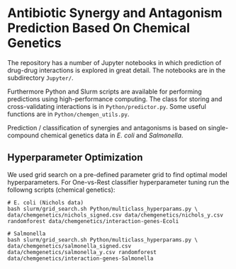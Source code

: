 # Antibiotic Synergy and Antagonism Prediction Based On Chemical Genetics
The repository has a number of Jupyter notebooks in which prediction of drug-drug interactions is explored in great detail. The notebooks are in the subdirectory `Jupyter/`.


Furthermore Python and Slurm scripts are available for performing predictions using high-performance computing. The class for storing and cross-validating interactions is in `Python/predictor.py`. Some useful functions are in `Python/chemgen_utils.py`. 

Prediction / classification of synergies and antagonisms is based on single-compound chemical genetics data in *E. coli* and *Salmonella*.


## Hyperparameter Optimization
We used grid search on a pre-defined parameter grid to find optimal model hyperparameters. For One-vs-Rest classifier hyperparameter tuning run the followng scripts (chemical genetics):
```
# E. coli (Nichols data)
bash slurm/grid_search.sh Python/multiclass_hyperparams.py \
data/chemgenetics/nichols_signed.csv data/chemgenetics/nichols_y.csv randomforest data/chemgenetics/interaction-genes-Ecoli

# Salmonella
bash slurm/grid_search.sh Python/multiclass_hyperparams.py \
data/chemgenetics/salmonella_signed.csv data/chemgenetics/salmonella_y.csv randomforest data/chemgenetics/interaction-genes-Salmonella
```

